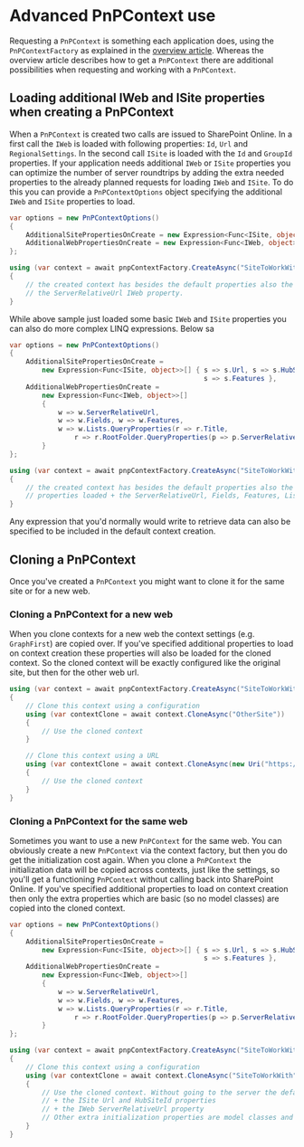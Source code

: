 # Advanced PnPContext use

Requesting a `PnPContext` is something each application does, using the `PnPContextFactory` as explained in the [overview article](readme.md). Whereas the overview article describes how to get a `PnPContext` there are additional possibilities when requesting and working with a `PnPContext`.

## Loading additional IWeb and ISite properties when creating a PnPContext

When a `PnPContext` is created two calls are issued to SharePoint Online. In a first call the `IWeb` is loaded with following properties: `Id`, `Url` and `RegionalSettings`. In the second call `ISite` is loaded with the `Id` and `GroupId` properties. If your application needs additional `IWeb` or `ISite` properties you can optimize the number of server roundtrips by adding the extra needed properties to the already planned requests for loading `IWeb` and `ISite`. To do this you can provide a `PnPContextOptions` object specifying the additional `IWeb` and `ISite` properties to load. 

```csharp
var options = new PnPContextOptions()
{
    AdditionalSitePropertiesOnCreate = new Expression<Func<ISite, object>>[] { s => s.Url, s => s.HubSiteId },
    AdditionalWebPropertiesOnCreate = new Expression<Func<IWeb, object>>[] { w => w.ServerRelativeUrl }
};

using (var context = await pnpContextFactory.CreateAsync("SiteToWorkWith", options))
{
    // the created context has besides the default properties also the Url and HubSiteId ISite properties loaded + 
    // the ServerRelativeUrl IWeb property.
}
```

While above sample just loaded some basic `IWeb` and `ISite` properties you can also do more complex LINQ expressions. Below sa

```csharp
var options = new PnPContextOptions()
{
    AdditionalSitePropertiesOnCreate = 
        new Expression<Func<ISite, object>>[] { s => s.Url, s => s.HubSiteId,
                                                s => s.Features },
    AdditionalWebPropertiesOnCreate = 
        new Expression<Func<IWeb, object>>[] 
        {   
            w => w.ServerRelativeUrl,
            w => w.Fields, w => w.Features,
            w => w.Lists.QueryProperties(r => r.Title,
                r => r.RootFolder.QueryProperties(p => p.ServerRelativeUrl)) 
        }
};

using (var context = await pnpContextFactory.CreateAsync("SiteToWorkWith", options))
{
    // the created context has besides the default properties also the Url, HubSiteId and Features ISite 
    // properties loaded + the ServerRelativeUrl, Fields, Features, Lists with RootFolder IWeb properties.
}
```

Any expression that you'd normally would write to retrieve data can also be specified to be included in the default context creation.

## Cloning a PnPContext

Once you've created a `PnPContext` you might want to clone it for the same site or for a new web.

### Cloning a PnPContext for a new web

When you clone contexts for a new web the context settings (e.g. `GraphFirst`) are copied over. If you've specified additional properties to load on context creation these properties will also be loaded for the cloned context. So the cloned context will be exactly configured like the original site, but then for the other web url.

```csharp
using (var context = await pnpContextFactory.CreateAsync("SiteToWorkWith"))
{
    // Clone this context using a configuration
    using (var contextClone = await context.CloneAsync("OtherSite"))
    {
        // Use the cloned context
    }

    // Clone this context using a URL
    using (var contextClone = await context.CloneAsync(new Uri("https://contoso.sharepoint.com/sites/anothersite")))
    {
        // Use the cloned context
    }
}
```

### Cloning a PnPContext for the same web

Sometimes you want to use a new `PnPContext` for the same web. You can obviously create a new `PnPContext` via the context factory, but then you do get the initialization cost again. When you clone a `PnPContext` the initialization data will be copied across contexts, just like the settings, so you'll get a functioning `PnPContext` without calling back into SharePoint Online. If you've specified additional properties to load on context creation then only the extra properties which are basic (so no model classes) are copied into the cloned context.

```csharp
var options = new PnPContextOptions()
{
    AdditionalSitePropertiesOnCreate = 
        new Expression<Func<ISite, object>>[] { s => s.Url, s => s.HubSiteId,
                                                s => s.Features },
    AdditionalWebPropertiesOnCreate = 
        new Expression<Func<IWeb, object>>[] 
        {   
            w => w.ServerRelativeUrl,
            w => w.Fields, w => w.Features,
            w => w.Lists.QueryProperties(r => r.Title,
                r => r.RootFolder.QueryProperties(p => p.ServerRelativeUrl)) 
        }
};

using (var context = await pnpContextFactory.CreateAsync("SiteToWorkWith" , options))
{
    // Clone this context using a configuration
    using (var contextClone = await context.CloneAsync("SiteToWorkWith"))
    {
        // Use the cloned context. Without going to the server the default IWeb and ISite properties are loaded
        // + the ISite Url and HubSiteId properties
        // + the IWeb ServerRelativeUrl property
        // Other extra initialization properties are model classes and are not copied over
    }
}
```
